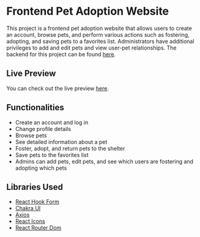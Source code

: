 # Frontend Pet Adoption Website

This project is a frontend pet adoption website that allows users to create an account, browse pets, and perform various actions such as fostering, adopting, and saving pets to a favorites list. Administrators have additional privileges to add and edit pets and view user-pet relationships. The backend for this project can be found [here](https://github.com/Golannnnn/pet-adoption-be).

## Live Preview

You can check out the live preview [here](https://pet-adoption-fe.onrender.com).

## Functionalities

- Create an account and log in
- Change profile details
- Browse pets
- See detailed information about a pet
- Foster, adopt, and return pets to the shelter
- Save pets to the favorites list
- Admins can add pets, edit pets, and see which users are fostering and adopting which pets

## Libraries Used

- [React Hook Form](https://react-hook-form.com)
- [Chakra UI](https://chakra-ui.com)
- [Axios](https://axios-http.com)
- [React Icons](https://react-icons.github.io/react-icons)
- [React Router Dom](https://reactrouter.com/web/guides/quick-start)
